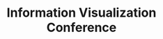 ---
dateStart: 2007-07-06
dateEnd: 2007-07-08
title: "Information Visualization Conference"
venue: "Information Visualization Conference"
organizer: "Katy Börner"
credit:
city: London
state:
country: United Kingdom
pdfLink: 20050706-infovis-conference.pdf
venueImages:
---